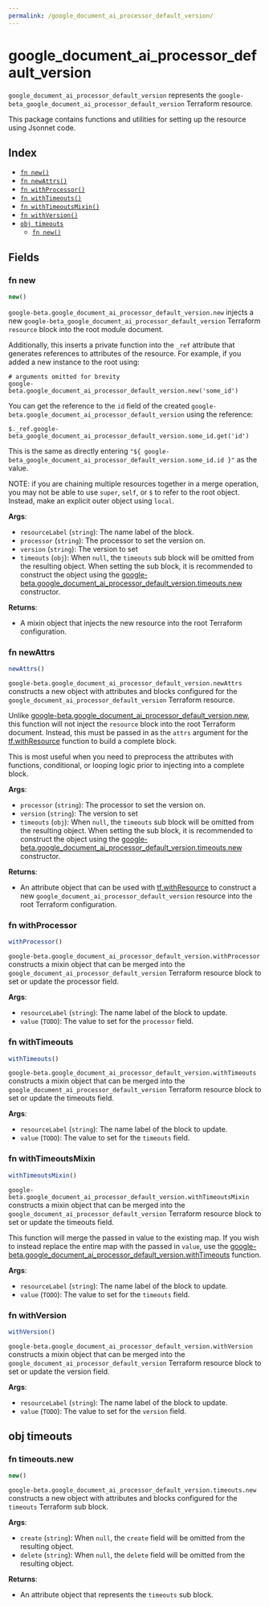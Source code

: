 ```yaml
---
permalink: /google_document_ai_processor_default_version/
---
```


# google_document_ai_processor_default_version

`google_document_ai_processor_default_version` represents the `google-beta_google_document_ai_processor_default_version` Terraform resource.



This package contains functions and utilities for setting up the resource using Jsonnet code.


## Index

* [`fn new()`](#fn-new)
* [`fn newAttrs()`](#fn-newattrs)
* [`fn withProcessor()`](#fn-withprocessor)
* [`fn withTimeouts()`](#fn-withtimeouts)
* [`fn withTimeoutsMixin()`](#fn-withtimeoutsmixin)
* [`fn withVersion()`](#fn-withversion)
* [`obj timeouts`](#obj-timeouts)
  * [`fn new()`](#fn-timeoutsnew)

## Fields

### fn new

```ts
new()
```


`google-beta.google_document_ai_processor_default_version.new` injects a new `google-beta_google_document_ai_processor_default_version` Terraform `resource`
block into the root module document.

Additionally, this inserts a private function into the `_ref` attribute that generates references to attributes of the
resource. For example, if you added a new instance to the root using:

    # arguments omitted for brevity
    google-beta.google_document_ai_processor_default_version.new('some_id')

You can get the reference to the `id` field of the created `google-beta.google_document_ai_processor_default_version` using the reference:

    $._ref.google-beta_google_document_ai_processor_default_version.some_id.get('id')

This is the same as directly entering `"${ google-beta_google_document_ai_processor_default_version.some_id.id }"` as the value.

NOTE: if you are chaining multiple resources together in a merge operation, you may not be able to use `super`, `self`,
or `$` to refer to the root object. Instead, make an explicit outer object using `local`.

**Args**:
  - `resourceLabel` (`string`): The name label of the block.
  - `processor` (`string`): The processor to set the version on.
  - `version` (`string`): The version to set
  - `timeouts` (`obj`):  When `null`, the `timeouts` sub block will be omitted from the resulting object. When setting the sub block, it is recommended to construct the object using the [google-beta.google_document_ai_processor_default_version.timeouts.new](#fn-googledocumentaiprocessordefaultversiontimeoutsnew) constructor.

**Returns**:
- A mixin object that injects the new resource into the root Terraform configuration.


### fn newAttrs

```ts
newAttrs()
```


`google-beta.google_document_ai_processor_default_version.newAttrs` constructs a new object with attributes and blocks configured for the `google_document_ai_processor_default_version`
Terraform resource.

Unlike [google-beta.google_document_ai_processor_default_version.new](#fn-googledocumentaiprocessordefaultversionnew), this function will not inject the `resource`
block into the root Terraform document. Instead, this must be passed in as the `attrs` argument for the
[tf.withResource](https://github.com/tf-libsonnet/core/tree/main/docs#fn-withresource) function to build a complete block.

This is most useful when you need to preprocess the attributes with functions, conditional, or looping logic prior to
injecting into a complete block.

**Args**:
  - `processor` (`string`): The processor to set the version on.
  - `version` (`string`): The version to set
  - `timeouts` (`obj`):  When `null`, the `timeouts` sub block will be omitted from the resulting object. When setting the sub block, it is recommended to construct the object using the [google-beta.google_document_ai_processor_default_version.timeouts.new](#fn-googledocumentaiprocessordefaultversiontimeoutsnew) constructor.

**Returns**:
  - An attribute object that can be used with [tf.withResource](https://github.com/tf-libsonnet/core/tree/main/docs#fn-withresource) to construct a new `google_document_ai_processor_default_version` resource into the root Terraform configuration.


### fn withProcessor

```ts
withProcessor()
```

`google-beta.google_document_ai_processor_default_version.withProcessor` constructs a mixin object that can be merged into the `google_document_ai_processor_default_version`
Terraform resource block to set or update the processor field.



**Args**:
  - `resourceLabel` (`string`): The name label of the block to update.
  - `value` (`TODO`): The value to set for the `processor` field.


### fn withTimeouts

```ts
withTimeouts()
```

`google-beta.google_document_ai_processor_default_version.withTimeouts` constructs a mixin object that can be merged into the `google_document_ai_processor_default_version`
Terraform resource block to set or update the timeouts field.



**Args**:
  - `resourceLabel` (`string`): The name label of the block to update.
  - `value` (`TODO`): The value to set for the `timeouts` field.


### fn withTimeoutsMixin

```ts
withTimeoutsMixin()
```

`google-beta.google_document_ai_processor_default_version.withTimeoutsMixin` constructs a mixin object that can be merged into the `google_document_ai_processor_default_version`
Terraform resource block to set or update the timeouts field.

This function will merge the passed in value to the existing map. If you wish
to instead replace the entire map with the passed in `value`, use the [google-beta.google_document_ai_processor_default_version.withTimeouts](TODO)
function.


**Args**:
  - `resourceLabel` (`string`): The name label of the block to update.
  - `value` (`TODO`): The value to set for the `timeouts` field.


### fn withVersion

```ts
withVersion()
```

`google-beta.google_document_ai_processor_default_version.withVersion` constructs a mixin object that can be merged into the `google_document_ai_processor_default_version`
Terraform resource block to set or update the version field.



**Args**:
  - `resourceLabel` (`string`): The name label of the block to update.
  - `value` (`TODO`): The value to set for the `version` field.


## obj timeouts



### fn timeouts.new

```ts
new()
```


`google-beta.google_document_ai_processor_default_version.timeouts.new` constructs a new object with attributes and blocks configured for the `timeouts`
Terraform sub block.



**Args**:
  - `create` (`string`):  When `null`, the `create` field will be omitted from the resulting object.
  - `delete` (`string`):  When `null`, the `delete` field will be omitted from the resulting object.

**Returns**:
  - An attribute object that represents the `timeouts` sub block.
